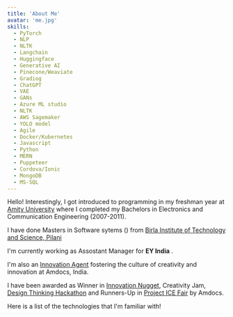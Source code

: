 ```yaml
---
title: 'About Me'
avatar: 'me.jpg'
skills:
  - PyTorch
  - NLP
  - NLTK
  - Langchain
  - Huggingface
  - Generative AI
  - Pinecone/Weaviate
  - Gradiog
  - ChatGPT
  - VAE
  - GANs
  - Azure ML studio
  - NLTK
  - AWS Sagemaker
  - YOLO model
  - Agile
  - Docker/Kubernetes
  - Javascript
  - Python
  - MERN
  - Puppeteer
  - Cordova/Ionic
  - MongoDB
  - MS-SQL
---
```


Hello! Interestingly, I got introduced to programming in my freshman year at [Amity University](https://www.amity.edu/) where I completed my Bachelors in Electronics and Communication Engineering (2007-2011). 

I have done Masters in Software sytems () from [Birla Institute of Technology and Science, Pilani](https://www.bits-pilani.ac.in/)

I'm currently working as Assostant Manager  for **EY India** .

I'm also an [Innovation Agent](https://drive.google.com/file/d/117KS9QnDrcg7dllcAzGz_b7qQPgR3pGs/view?usp=sharing) fostering the culture of creativity and innovation at Amdocs, India.

I have been awarded as Winner in [Innovation Nugget](https://drive.google.com/file/d/1PzTZkXlQV9ldZxqmBbbO94uIqrhSwvcq/view?usp=sharing), Creativity Jam, [Design Thinking Hackathon](https://drive.google.com/file/d/1hXCATvKwzHCvctHtElsqFg5YIqabz22O/view?usp=sharing) and Runners-Up in [Project ICE Fair](https://drive.google.com/file/d/1exB19OoQ5dzU2mg4qbdkNutA25TGBWV3/view?usp=sharing) by Amdocs.

Here is a list of the technologies that I'm familiar with!

